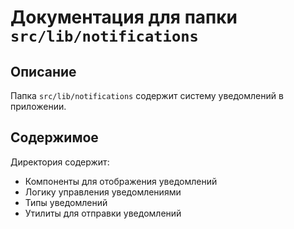 # Документация для папки `src/lib/notifications`

## Описание
Папка `src/lib/notifications` содержит систему уведомлений в приложении.

## Содержимое
Директория содержит:

- Компоненты для отображения уведомлений
- Логику управления уведомлениями
- Типы уведомлений
- Утилиты для отправки уведомлений